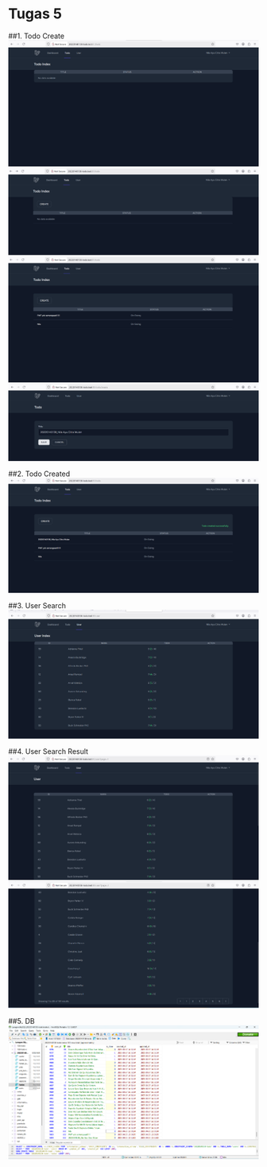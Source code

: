 # Tugas 5

##1. Todo Create
![alt text](<screenshot/tugas5/Screenshot 2025-04-25 181140.png>)
![alt text](<screenshot/tugas5/Screenshot 2025-04-25 183204.png>)
![alt text](<screenshot/tugas5/Screenshot 2025-04-25 205018.png>)
![alt text](<screenshot/tugas5/Screenshot 2025-04-25 205155.png>)



##2. Todo Created
![alt text](<screenshot/tugas5/Screenshot 2025-04-25 205213.png>)


##3. User Search
![alt text](<screenshot/tugas5/Screenshot 2025-04-25 175539.png>)


##4. User Search Result
![alt text](<screenshot/tugas5/Screenshot 2025-04-25 195603.png>)
![alt text](<screenshot/tugas5/Screenshot 2025-04-25 195632.png>)

##5. DB 
![alt text](screenshot/tugas5/image.png)